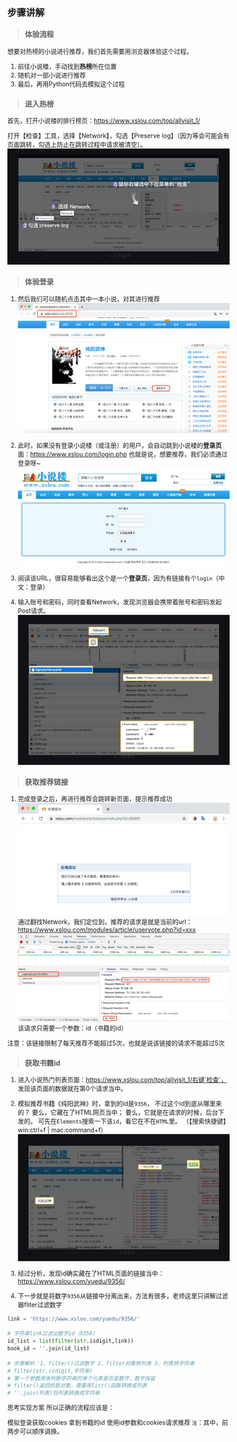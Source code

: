 ## 步骤讲解
>### 体验流程
想要对热榜的小说进行推荐，我们首先需要用浏览器体验这个过程。

1. 前往小说楼，手动找到**热榜**所在位置
2. 随机对一部小说进行推荐
3. 最后，再用Python代码去模拟这个过程
>### 进入热榜
首先，打开小说楼的排行榜页：https://www.xslou.com/top/allvisit_1/

打开【检查】工具，选择【Network】，勾选【Preserve log】（因为等会可能会有页面跳转，勾选上防止在跳转过程中请求被清空）。
![](./img/crawler-l7-6复制-2019816143120.png)
>### 体验登录
1. 然后我们可以随机点击其中一本小说，对其进行推荐
![](./img/20191213175336.png)
2. 此时，如果没有登录小说楼（或注册）的用户，会自动跳到小说楼的**登录页**面：https://www.xslou.com/login.php
也就是说，想要推荐，我们必须通过登录呀~
![](./img/2019815153936.png)

3. 阅读该URL，很容易能够看出这个是一个**登录页**，因为有链接有个`login`（中文：登录）

4. 输入账号和密码，同时查看Network，发现浏览器会携带着账号和密码发起Post请求。
![](./img/crawler-l7-6复制3-2019816143832.png)

>### 获取推荐链接
1. 完成登录之后，再进行推荐会跳转新页面，提示推荐成功
![](./img/20191213175728.png)
通过翻找Network，我们定位到，推荐的请求是就是当前的url：https://www.xslou.com/modules/article/uservote.php?id=xxx
![](./img/20191213180515.png)
该请求只需要一个参数：id（书籍的id）

注意：该链接限制了每天推荐不能超过5次，也就是说该链接的请求不能超过5次

>### 获取书籍id
1. 进入小说热门列表页面：https://www.xslou.com/top/allvisit_1/右键`检查`，
发现该页面的数据就在第0个请求当中。

2. 模拟推荐书籍《纯阳武神》时，拿到的id是`9356`，
不过这个id到底从哪里来的？
要么，它藏在了HTML网页当中；
要么，它就是在请求的时候，后台下发的。
可先在`Elements`搜索一下该`id`，看它在不在`HTML`里。
（【搜索快捷键】win:ctrl+f | mac:command+f）
![](./img/crawler-l7-6复制5-2019816144447.png)
3. 经过分析，发现id确实藏在了HTML页面的链接当中：https://www.xslou.com/yuedu/9356/

4. 下一步就是将数字`9356`从链接中分离出来，方法有很多，老师这里只讲解过滤器fliter过滤数字
```python
link = 'https://www.xslou.com/yuedu/9356/'

# 字符串link过滤出数字id（9356）
id_list = list(filter(str.isdigit,link))
book_id = ''.join(id_list)

# 步骤解析：1、filter()过滤数字 2、filter对象转列表 3、列表转字符串 
# filter(str.isdigit,字符串) 
# 第一个参数用来判断字符串的单个元素是否是数字，数字保留
# filter()返回的是对象，需要用list()函数转换成列表
# ''.join(列表)将列表转换成字符串
```
思考实现方案
所以正确的流程应该是：

模拟登录获取cookies
拿到书籍的id
使用id参数和cookies请求推荐
`注`：其中，前两步可以顺序调换。